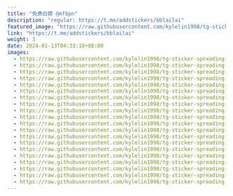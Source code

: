```yaml
---
title: "免费白嫖 @mfbpn"
description: "regular: https://t.me/addstickers/bblailai"
featured_image: "https://raw.githubusercontent.com/kylelin1998/tg-sticker-spreading-worldwide-images/main/img/9fa4c466-2a11-409e-a90d-9c388e651f16.jpg"
link: "https://t.me/addstickers/bblailai"
weight: 3
date: 2024-01-13T04:33:18+08:00
images:
  - https://raw.githubusercontent.com/kylelin1998/tg-sticker-spreading-worldwide-images/main/img/9fa4c466-2a11-409e-a90d-9c388e651f16.jpg
  - https://raw.githubusercontent.com/kylelin1998/tg-sticker-spreading-worldwide-images/main/img/4f3a328f-d844-413a-bd63-e50a7afbebe0.jpg
  - https://raw.githubusercontent.com/kylelin1998/tg-sticker-spreading-worldwide-images/main/img/e221fb80-27a1-4227-80d3-3a238ec1f4fe.jpg
  - https://raw.githubusercontent.com/kylelin1998/tg-sticker-spreading-worldwide-images/main/img/99fb98f4-ba09-480c-81c7-0d9158054adb.jpg
  - https://raw.githubusercontent.com/kylelin1998/tg-sticker-spreading-worldwide-images/main/img/88b6e483-cf9d-45b4-89e2-f40ecfb1b859.jpg
  - https://raw.githubusercontent.com/kylelin1998/tg-sticker-spreading-worldwide-images/main/img/121131fa-ba31-4338-84b2-3077eced5055.jpg
  - https://raw.githubusercontent.com/kylelin1998/tg-sticker-spreading-worldwide-images/main/img/60810674-1cb0-456a-8ea6-0af8b5243264.jpg
  - https://raw.githubusercontent.com/kylelin1998/tg-sticker-spreading-worldwide-images/main/img/ef60bf66-8a40-4585-9df2-881b8bcb3f53.jpg
  - https://raw.githubusercontent.com/kylelin1998/tg-sticker-spreading-worldwide-images/main/img/e912a513-e690-4d93-8b88-7ad7dd914672.jpg
  - https://raw.githubusercontent.com/kylelin1998/tg-sticker-spreading-worldwide-images/main/img/346f155e-1209-4d3f-abcb-cea2b1ab72d7.jpg
  - https://raw.githubusercontent.com/kylelin1998/tg-sticker-spreading-worldwide-images/main/img/eafbfaf5-3f21-418c-940d-0b2d84b349aa.jpg
  - https://raw.githubusercontent.com/kylelin1998/tg-sticker-spreading-worldwide-images/main/img/c80e9ee3-6bca-4673-92ec-efd48648c65b.jpg
  - https://raw.githubusercontent.com/kylelin1998/tg-sticker-spreading-worldwide-images/main/img/19d26f82-67a7-40c1-8a3b-bdc8e4bb4fde.jpg
  - https://raw.githubusercontent.com/kylelin1998/tg-sticker-spreading-worldwide-images/main/img/b5531d83-23a3-4816-9569-e79d84214261.jpg
  - https://raw.githubusercontent.com/kylelin1998/tg-sticker-spreading-worldwide-images/main/img/7210fe85-5970-4010-abfe-9010dd0d39d9.jpg
  - https://raw.githubusercontent.com/kylelin1998/tg-sticker-spreading-worldwide-images/main/img/cc9b1fc6-6b23-4d20-96af-882d3576e004.jpg
  - https://raw.githubusercontent.com/kylelin1998/tg-sticker-spreading-worldwide-images/main/img/10ec6278-7be7-457e-8ce6-1eb6f51edd37.jpg
  - https://raw.githubusercontent.com/kylelin1998/tg-sticker-spreading-worldwide-images/main/img/d4365828-0f1c-41d5-8a87-524144cece88.jpg
  - https://raw.githubusercontent.com/kylelin1998/tg-sticker-spreading-worldwide-images/main/img/39cb3424-c0b3-4995-997d-fc3a9b552d02.jpg
  - https://raw.githubusercontent.com/kylelin1998/tg-sticker-spreading-worldwide-images/main/img/829555a3-aa2c-49b5-baae-ab8163dd1059.jpg
---
```

